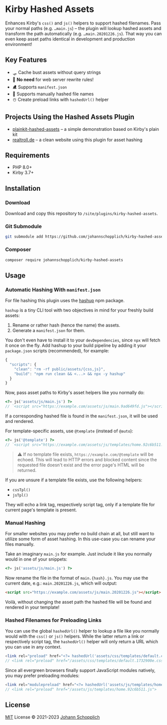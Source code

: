 # Kirby Hashed Assets

Enhances Kirby's `css()` and `js()` helpers to support hashed filenames. Pass your normal paths (e.g. `…main.js`) – the plugin will lookup hashed assets and transform the path automatically (e.g. `…main.20201226.js`). That way you can even keep asset paths identical in development and production environment!

## Key Features

- 🛷 Cache bust assets without query strings
- 🎢 **No need** for web server rewrite rules!
- ⛸ Supports `manifest.json`
- 🎿 Supports manually hashed file names
- ☃️ Create preload links with `hashedUrl()` helper

## Projects Using the Hashed Assets Plugin

- [plainkit-hashed-assets](https://github.com/johannschopplich/plainkit-hashed-assets) – a simple demonstration based on Kirby's plain kit
- [realtroll.de](https://github.com/johannschopplich/realtroll.de) – a clean website using this plugin for asset hashing

## Requirements

- PHP 8.0+
- Kirby 3.7+

## Installation

### Download

Download and copy this repository to `/site/plugins/kirby-hashed-assets`.

### Git Submodule

```bash
git submodule add https://github.com/johannschopplich/kirby-hashed-assets.git site/plugins/kirby-hashed-assets
```

### Composer

```bash
composer require johannschopplich/kirby-hashed-assets
```

## Usage

### Automatic Hashing With `manifest.json`

For file hashing this plugin uses the [hashup](https://github.com/johannschopplich/hashup) npm package.

`hashup` is a tiny CLI tool with two objectives in mind for your freshly build assets:

1. Rename or rather hash (hence the name) the assets.
2. Generate a `manifest.json` for them.

You don't even have to install it to your `devDependencies`, since `npx` will fetch it once on the fly. Add hashup to your build pipeline by adding it your `package.json` scripts (recommended), for example:

```js
{
  "scripts": {
    "clean": "rm -rf public/assets/{css,js}",
    "build": "npm run clean && <...> && npx -y hashup"
  }
}
```

Now, pass asset paths to Kirby's asset helpers like you normally do:

```php
<?= js('assets/js/main.js') ?>
// `<script src="https://example.com/assets/js/main.9ad649fd.js"></script>
```

If a corresponding hashed file is found in the `manifest.json`, it will be used and rendered.

For template-specific assets, use `@template` (instead of `@auto`):

```php
<?= js('@template') ?>
// `<script src="https://example.com/assets/js/templates/home.92c6b511.js"></script>`
```

> ⚠️ If no template file exists, `https://example.com/@template` will be echoed. This will lead to HTTP errors and blocked content since the requested file doesn't exist and the error page's HTML will be returned.

If you are unsure if a template file exists, use the following helpers:

- `cssTpl()`
- `jsTpl()`

They will echo a link tag, respectively script tag, only if a template file for current page's template is present.

### Manual Hashing

For smaller websites you may prefer no build chain at all, but still want to utilize some form of asset hashing. In this use-case you can rename your files manually.

Take an imaginary `main.js` for example. Just include it like you normally would in one of your snippets:

```php
<?= js('assets/js/main.js') ?>
```

Now rename the file in the format of `main.{hash}.js`. You may use the current date, e.g.: `main.20201226.js`, which will output:

```html
<script src="https://example.com/assets/js/main.20201226.js"></script>
```

Voilà, without changing the asset path the hashed file will be found and rendered in your template!

### Hashed Filenames for Preloading Links

You can use the global `hashedUrl()` helper to lookup a file like you normally would with the `css()` or `js()` helpers. While the latter return a link or respectively script tag, the `hashedUrl()` helper will only return a URL which you can use in any context.

```php
<link rel="preload" href="<?= hashedUrl('assets/css/templates/default.css') ?>" as="style">
// <link rel="preload" href="/assets/css/templates/default.1732900e.css" as="style">
```

Since all evergreen browsers finally support JavaScript modules natively, you may prefer preloading modules:

```php
<link rel="modulepreload" href="<?= hashedUrl('assets/js/templates/home.js') ?>">
// <link rel="preload" href="/assets/js/templates/home.92c6b511.js">
```

## License

[MIT](./LICENSE) License © 2021-2023 [Johann Schopplich](https://github.com/johannschopplich)
